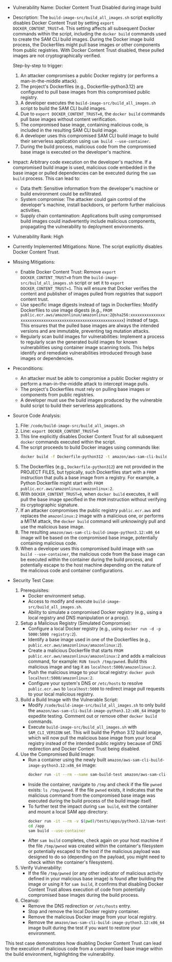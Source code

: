 - Vulnerability Name: Docker Content Trust Disabled during image build
- Description: The `build-image-src/build_all_images.sh` script explicitly disables Docker Content Trust by setting `export DOCKER_CONTENT_TRUST=0`. This setting affects all subsequent Docker commands within the script, including the `docker build` commands used to create the SAM CLI build images. During the Docker image build process, the Dockerfiles might pull base images or other components from public registries. With Docker Content Trust disabled, these pulled images are not cryptographically verified.

  Step-by-step to trigger:
  1. An attacker compromises a public Docker registry (or performs a man-in-the-middle attack).
  2. The project's Dockerfiles (e.g., Dockerfile-python3.12) are configured to pull base images from this compromised public registry.
  3. A developer executes the `build-image-src/build_all_images.sh` script to build the SAM CLI build images.
  4. Due to `export DOCKER_CONTENT_TRUST=0`, the `docker build` commands pull base images without content verification.
  5. The compromised base image, containing malicious code, is included in the resulting SAM CLI build image.
  6. A developer uses this compromised SAM CLI build image to build their serverless application using `sam build --use-container`.
  7. During the build process, malicious code from the compromised base image is executed on the developer's machine.

- Impact: Arbitrary code execution on the developer's machine. If a compromised build image is used, malicious code embedded in the base image or pulled dependencies can be executed during the `sam build` process. This can lead to:
    - Data theft: Sensitive information from the developer's machine or build environment could be exfiltrated.
    - System compromise: The attacker could gain control of the developer's machine, install backdoors, or perform further malicious activities.
    - Supply chain contamination: Applications built using compromised build images could inadvertently include malicious components, propagating the vulnerability to deployment environments.

- Vulnerability Rank: High

- Currently Implemented Mitigations: None. The script explicitly disables Docker Content Trust.

- Missing Mitigations:
    - Enable Docker Content Trust: Remove `export DOCKER_CONTENT_TRUST=0` from the `build-image-src/build_all_images.sh` script or set it to `export DOCKER_CONTENT_TRUST=1`. This will ensure that Docker verifies the content and publisher of images pulled from registries that support content trust.
    - Use specific image digests instead of tags in Dockerfiles: Modify Dockerfiles to use image digests (e.g., `FROM public.ecr.aws/amazonlinux/amazonlinux:2@sha256:xxxxxxxxxxxxxxxxxxxxxxxxxxxxxxxxxxxxxxxxxxxxxxxxxxxxxxxxxxxx`) instead of tags. This ensures that the pulled base images are always the intended versions and are immutable, preventing tag mutation attacks.
    - Regularly scan build images for vulnerabilities: Implement a process to regularly scan the generated build images for known vulnerabilities using container image scanning tools. This helps identify and remediate vulnerabilities introduced through base images or dependencies.

- Preconditions:
    - An attacker must be able to compromise a public Docker registry or perform a man-in-the-middle attack to intercept image pulls.
    - The project's Dockerfiles must rely on pulling base images or components from public registries.
    - A developer must use the build images produced by the vulnerable build script to build their serverless applications.

- Source Code Analysis:
    1. File: `/code/build-image-src/build_all_images.sh`
    2. Line: `export DOCKER_CONTENT_TRUST=0`
    3. This line explicitly disables Docker Content Trust for all subsequent `docker` commands executed within the script.
    4. The script proceeds to build Docker images using commands like:
       ```sh
       docker build -f Dockerfile-python312 -t amazon/aws-sam-cli-build-image-python3.12:x86_64 --platform linux/amd64 --build-arg SAM_CLI_VERSION=$SAM_CLI_VERSION --build-arg AWS_CLI_ARCH=x86_64 --build-arg IMAGE_ARCH=x86_64 .
       ```
    5. The Dockerfiles (e.g., `Dockerfile-python312`) are not provided in the PROJECT FILES, but typically, such Dockerfiles start with a `FROM` instruction that pulls a base image from a registry. For example, a Python Dockerfile might start with `FROM public.ecr.aws/amazonlinux/amazonlinux:2`.
    6. With `DOCKER_CONTENT_TRUST=0`, when `docker build` executes, it will pull the base image specified in the `FROM` instruction without verifying its cryptographic signature.
    7. If an attacker compromises the public registry `public.ecr.aws` and replaces the `amazonlinux:2` image with a malicious one, or performs a MITM attack, the `docker build` command will unknowingly pull and use the malicious base image.
    8. The resulting `amazon/aws-sam-cli-build-image-python3.12:x86_64` image will be based on the compromised base image, potentially containing malicious code.
    9. When a developer uses this compromised build image with `sam build --use-container`, the malicious code from the base image can be executed within the container during the build process, and potentially escape to the host machine depending on the nature of the malicious code and container configurations.

- Security Test Case:
    1. Prerequisites:
        - Docker environment setup.
        - Access to modify and execute `build-image-src/build_all_images.sh`.
        - Ability to simulate a compromised Docker registry (e.g., using a local registry and DNS manipulation or a proxy).
    2. Setup a Malicious Registry (Simulated Compromise):
        - Configure a local Docker registry (e.g., using `docker run -d -p 5000:5000 registry:2`).
        - Identify a base image used in one of the Dockerfiles (e.g., `public.ecr.aws/amazonlinux/amazonlinux:2`).
        - Create a malicious Dockerfile that starts `FROM public.ecr.aws/amazonlinux/amazonlinux:2` and adds a malicious command, for example: `RUN touch /tmp/pwned`. Build this malicious image and tag it as `localhost:5000/amazonlinux:2`.
        - Push the malicious image to your local registry: `docker push localhost:5000/amazonlinux:2`.
        - Configure your system's DNS or `/etc/hosts` to resolve `public.ecr.aws` to `localhost:5000` to redirect image pull requests to your local malicious registry.
    3. Build a Build Image with the Vulnerable Script:
        - Modify `/code/build-image-src/build_all_images.sh` to only build the `amazon/aws-sam-cli-build-image-python3.12:x86_64` image to expedite testing. Comment out or remove other `docker build` commands.
        - Execute `build-image-src/build_all_images.sh` with `SAM_CLI_VERSION` set. This will build the Python 3.12 build image, which will now pull the malicious base image from your local registry instead of the intended public registry because of DNS redirection and Docker Content Trust being disabled.
    4. Use the Compromised Build Image:
        - Run a container using the newly built `amazon/aws-sam-cli-build-image-python3.12:x86_64` image:
          ```bash
          docker run -it --rm --name sam-build-test amazon/aws-sam-cli-build-image-python3.12:x86_64 /bin/bash
          ```
        - Inside the container, navigate to `/tmp` and check if the file `pwned` exists: `ls /tmp/pwned`. If the file `pwned` exists, it indicates that the malicious command from the compromised base image was executed during the build process of the build image itself.
        - To further test the impact during `sam build`, exit the container and mount a local SAM app directory:
          ```bash
          docker run -it --rm -v $(pwd)/tests/apps/python3.12/sam-test-app:/app --name sam-build-test amazon/aws-sam-cli-build-image-python3.12:x86_64 /bin/bash
          cd /app
          sam build --use-container
          ```
        - After `sam build` completes, check again on your host machine if the file `/tmp/pwned` was created within the container's filesystem or potentially escaped to the host if the malicious payload was designed to do so (depending on the payload, you might need to check within the container's filesystem).
    5. Verify Vulnerability:
        - If the file `/tmp/pwned` (or any other indicator of malicious activity defined in your malicious base image) is found after building the image or using it for `sam build`, it confirms that disabling Docker Content Trust allows execution of code from potentially compromised base images during the build process.
    6. Cleanup:
        - Remove the DNS redirection or `/etc/hosts` entry.
        - Stop and remove the local Docker registry container.
        - Remove the malicious Docker image from your local registry.
        - Remove the `amazon/aws-sam-cli-build-image-python3.12:x86_64` image built during the test if you want to restore your environment.

This test case demonstrates how disabling Docker Content Trust can lead to the execution of malicious code from a compromised base image within the build environment, highlighting the vulnerability.